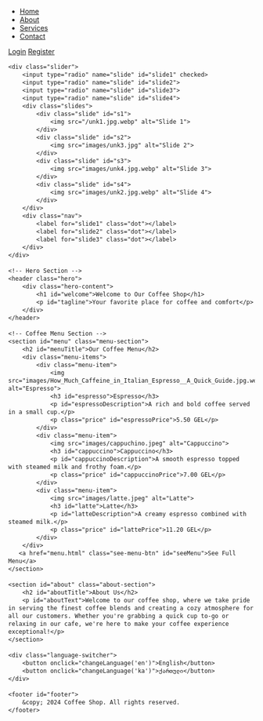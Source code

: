 <!DOCTYPE html>
<html lang="en">
<head>
    <meta charset="UTF-8">
    <meta name="viewport" content="width=device-width, initial-scale=1.0">
    <title>Coffee Shop Homepage</title>
    <link rel="stylesheet" href="home.css">
    <link rel="icon" href="images/logo.ico">
    <script src="home.js"></script>
   
</head>
<body>
    <nav>
        <ul class="menu">
            <li><a href="home.html" id="homeLink">Home</a></li>
            <li><a href="about.html" id="aboutLink">About</a></li>
            <li><a href="servise.html" id="servicesLink">Services</a></li>
            <li><a href="contact.html" id="contactLink">Contact</a></li>
        </ul>
        <div class="auth-buttons">
            <a href="autorization.html" class="auth-btn" id="loginBtn">Login</a>
            <a href="registration.html" class="auth-btn" id="registerBtn">Register</a>
        </div>
    </nav>

    <div class="slider">
        <input type="radio" name="slide" id="slide1" checked>
        <input type="radio" name="slide" id="slide2">
        <input type="radio" name="slide" id="slide3">
        <input type="radio" name="slide" id="slide4">
        <div class="slides">
            <div class="slide" id="s1">
                <img src="/unk1.jpg.webp" alt="Slide 1">
            </div>
            <div class="slide" id="s2">
                <img src="images/unk3.jpg" alt="Slide 2">
            </div>
            <div class="slide" id="s3">
                <img src="images/unk4.jpg.webp" alt="Slide 3">
            </div>
            <div class="slide" id="s4">
                <img src="images/unk2.jpg.webp" alt="Slide 4">
            </div>
        </div>
        <div class="nav">
            <label for="slide1" class="dot"></label>
            <label for="slide2" class="dot"></label>
            <label for="slide3" class="dot"></label>
        </div>
    </div>

    <!-- Hero Section -->
    <header class="hero">
        <div class="hero-content">
            <h1 id="welcome">Welcome to Our Coffee Shop</h1>
            <p id="tagline">Your favorite place for coffee and comfort</p>
        </div>
    </header>

    <!-- Coffee Menu Section -->
    <section id="menu" class="menu-section">
        <h2 id="menuTitle">Our Coffee Menu</h2>
        <div class="menu-items">
            <div class="menu-item">
                <img src="images/How_Much_Caffeine_in_Italian_Espresso__A_Quick_Guide.jpg.webp" alt="Espresso">
                <h3 id="espresso">Espresso</h3>
                <p id="espressoDescription">A rich and bold coffee served in a small cup.</p>
                <p class="price" id="espressoPrice">5.50 GEL</p>
            </div>
            <div class="menu-item">
                <img src="images/cappuchino.jpeg" alt="Cappuccino">
                <h3 id="cappuccino">Cappuccino</h3>
                <p id="cappuccinoDescription">A smooth espresso topped with steamed milk and frothy foam.</p>
                <p class="price" id="cappuccinoPrice">7.00 GEL</p>
            </div>
            <div class="menu-item">
                <img src="images/latte.jpeg" alt="Latte">
                <h3 id="latte">Latte</h3>
                <p id="latteDescription">A creamy espresso combined with steamed milk.</p>
                <p class="price" id="lattePrice">11.20 GEL</p>
            </div>
        </div>
       <a href="menu.html" class="see-menu-btn" id="seeMenu">See Full Menu</a>
    </section>
    
    <section id="about" class="about-section">
        <h2 id="aboutTitle">About Us</h2>
        <p id="aboutText">Welcome to our coffee shop, where we take pride in serving the finest coffee blends and creating a cozy atmosphere for all our customers. Whether you're grabbing a quick cup to-go or relaxing in our cafe, we're here to make your coffee experience exceptional!</p>
    </section> 

    <div class="language-switcher">
        <button onclick="changeLanguage('en')">English</button>
        <button onclick="changeLanguage('ka')">ქართული</button>                                
    </div>                           

    <footer id="footer">
        &copy; 2024 Coffee Shop. All rights reserved.
    </footer>
</body>
</html>
